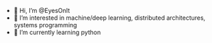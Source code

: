 - 👋 Hi, I’m @EyesOnIt
- 👀 I’m interested in machine/deep learning, distributed architectures, systems programming
- 🌱 I’m currently learning python

<!---
EyesOnIt/EyesOnIt is a ✨ special ✨ repository because its `README.md` (this file) appears on your GitHub profile.
You can click the Preview link to take a look at your changes.
--->
